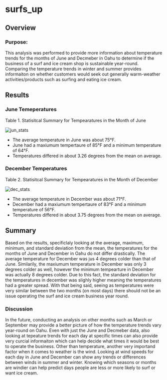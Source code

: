 # surfs_up

## Overview

### Purpose: 
This analysis was performed to provide more information about temperature trends for the months of June and Decmeber in Oahu to determine if the business of a surf and ice cream shop is sustainable year-round. Comparing the temperature trends in winter and summer provides informaiton on whether customers would seek out generally warm-weather activities/products such as surfing and eating ice cream. 


## Results

### June Temeperatures

Table 1. Statisitcal Summary for Tempearatures in the Month of June

![jun_stats](https://user-images.githubusercontent.com/94864663/156269242-628250f7-04aa-4164-bcd3-9c5605764640.png)


- The average temperature in June was about 75°F.
- June had a maxiumum tempertaure of 85°F and a minimum temperature of 64°F.
- Temperatures differed in about 3.26 degrees from the mean on average. 

### December Temperatures

Table 2. Statisitcal Summary for Tempearatures in the Month of December

![dec_stats](https://user-images.githubusercontent.com/94864663/156269261-d7cb4692-bca7-4e51-a5fe-e45cb4ffefcf.png)

- The average temperature in December was about 71°F.
- December had a maxiumum tempertaure of 83°F and a minimum temperature of 56°F.
- Temperatures differed in about 3.75 degrees from the mean on average. 

## Summary

Based on the results, specificlaly looking at the average, maximum, minimum, and standard deviation from the mean, the temperatures for the months of June and December in Oahu do not differ drastically. The average temperature for December was jus 4 degrees colder than that of June. Similarily, the maxiumum temperature in December was only 3 degrees colder as well, however the minimum tempearture in December was actually 8 degrees colder. Due to this fact, the standard deviation for the temperatures in december was slighly higher meaning the temperatures had a greater spread. With that being said, seeing as temperatures were very similar between the two months (on most days) there should not be an issue operating the surf and ice cream business year round. 

### Discussion 

In the future, conducting an analysis on other months such as March or September may provide a better picture of how the temperature trends vary year-round on Oahu. Even with just the June and Decmeber data, also looking at tepeature trends for each day at specific times can also provide very curcial informaiton which can help decide what times it would be best to operate the business. Other than temperature, another very importand factor when it comes to weather is the wind. Looking at wind speeds for each day in June and December can show any trends or differences between winds in summer and winter. Knowing which seasons or months are windier can help predict days people are less or more likely to surf or want ice cream. 
